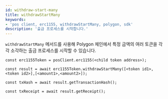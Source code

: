 ```yaml
---
id: withdraw-start-many
title: withdrawStartMany
keywords:
- 'pos client, erc1155, withdrawStartMany, polygon, sdk'
description: '출금 프로세스를 시작합니다.'
---
```


`withdrawStartMany` 메서드를 사용해 Polygon 체인에서 특정 금액의 여러 토큰을 각각 소각하는 출금 프로세스를 시작할 수 있습니다.

```
const erc1155Token = posClient.erc1155(<child token address>);

const result = await erc1155Token.withdrawStartMany([<token id1>, <token id2>],[<amount1>,<amount2>]);

const txHash = await result.getTransactionHash();

const txReceipt = await result.getReceipt();

```
